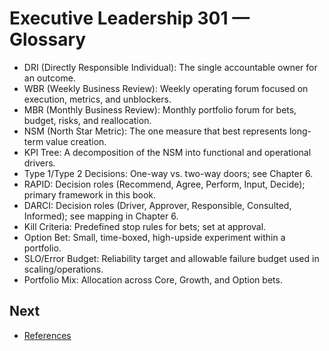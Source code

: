 # Executive Leadership 301 — Glossary

- DRI (Directly Responsible Individual): The single accountable owner for an outcome.
- WBR (Weekly Business Review): Weekly operating forum focused on execution, metrics, and unblockers.
- MBR (Monthly Business Review): Monthly portfolio forum for bets, budget, risks, and reallocation.
- NSM (North Star Metric): The one measure that best represents long-term value creation.
- KPI Tree: A decomposition of the NSM into functional and operational drivers.
- Type 1/Type 2 Decisions: One-way vs. two-way doors; see Chapter 6.
- RAPID: Decision roles (Recommend, Agree, Perform, Input, Decide); primary framework in this book.
- DARCI: Decision roles (Driver, Approver, Responsible, Consulted, Informed); see mapping in Chapter 6.
- Kill Criteria: Predefined stop rules for bets; set at approval.
- Option Bet: Small, time-boxed, high-upside experiment within a portfolio.
- SLO/Error Budget: Reliability target and allowable failure budget used in scaling/operations.
- Portfolio Mix: Allocation across Core, Growth, and Option bets.

## Next
- [References](executive_leadership_301_references.md)


